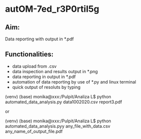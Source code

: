 # autOM-7ed_r3P0rtiI5g

## Aim:
Data reporting with output in *.pdf

## Functionalities:
- data upload from .csv
- data inspection and results output in *.png
- data reporting in output in *.pdf
- automation of data reporting by use of *.py and linux terminal
- quick output of resoluts by typing

(venv) (base) monika@xxx:/Pulpit/Analiza L$ python automated_data_analysis.py data1002020.csv report3.pdf

or 

(venv) (base) monika@xxx:/Pulpit/Analiza L$ python automated_data_analysis.pyy any_file_with_data.csv any_name_of_output_file.pdf


